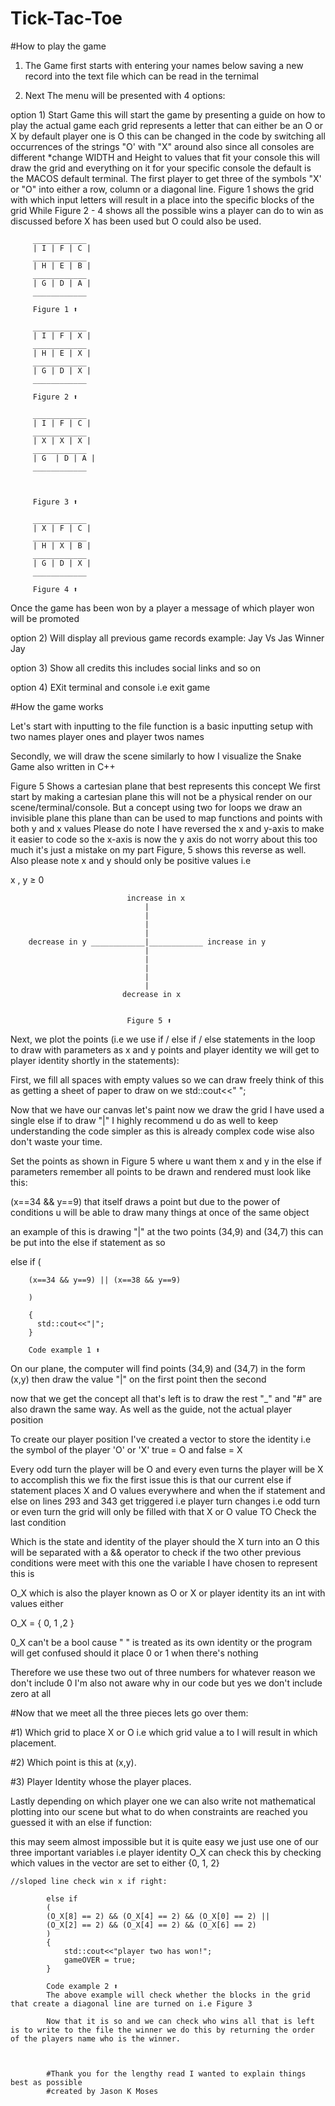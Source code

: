# Tick-Tac-Toe
#How to play the game

1) The Game first starts with entering your names below saving a new record into the text file which can be read in the ternimal 

2) Next The menu will be presented with 4 options:

option 1) Start Game this will start the game by presenting a guide on how to play the actual game each grid represents a letter that can either be an O or X by default player one is O this can be changed in the code by switching all occurrences of the strings "O' with "X" around also since all consoles are different *change WIDTH and Height to values that fit your console this will draw the grid and everything on it for your specific console the default is the MACOS default terminal. The first player to get three of the symbols "X' or "O" into either a row, column or a diagonal line. Figure 1 shows the grid with which input letters will result in a place into the specific blocks of the grid While Figure 2 - 4 shows all the possible wins a player can do to win as discussed before X has been used but O could also be used.


         ____________                                                        
         | I | F | C |                                                                  
         ____________                                                                   
         | H | E | B |                                                                   
         ____________                                                                   
         | G | D | A |                                                                  
         ____________  
         
         Figure 1 ⬆︎
         
         ____________                                                        
         | I | F | X |                                                                  
         ____________                                                                   
         | H | E | X |                                                                   
         ____________                                                                   
         | G | D | X |                                                                  
         ____________  
         
         Figure 2 ⬆︎
         
         ____________                                                        
         | I | F | C |                                                                  
         ____________                                                                   
         | X | X | X |                                                                   
         ____________                                                                   
         | G  | D | A |                                                                  
         ____________  
         
         
         
         Figure 3 ⬆︎
         
         ____________                                                        
         | X | F | C |                                                                  
         ____________                                                                   
         | H | X | B |                                                                   
         ____________                                                                   
         | G | D | X |                                                                  
         ____________  
         
         Figure 4 ⬆︎
        
        
        
 Once the game has been won by a player a message of which player won will be promoted
        
       
 option 2) Will display all previous game records example: Jay Vs Jas Winner Jay
 
 option 3) Show all credits this includes social links and so on
 
 option 4) EXit terminal and console i.e exit game
 
 
 
 #How the game works
 
 Let's start with inputting to the file function is a basic inputting setup  with two names player ones and player twos names
 
 Secondly, we will draw the scene similarly to how I visualize the Snake Game also written in C++
 
 Figure 5 Shows a cartesian plane that best represents this concept 
 We first start by making a cartesian plane this will not be a physical render on our scene/terminal/console.
 But a concept using two for loops we draw an invisible plane this plane than can be used to map functions and points with both y and x values
 Please do note I have reversed the x and y-axis to make it easier to code so the x-axis is now the y axis do not worry about this too much it's just a mistake
 on my part Figure, 5 shows this reverse as well.
 Also please note x and y should only be positive values i.e 
 
 x , y ≥ 0
 
 
                              increase in x
                                  |
                                  |
                                  |
                                  |
        decrease in y ____________|____________ increase in y
                                  |
                                  |
                                  |
                                  |
                                  |
                             decrease in x
                      
                              
                              Figure 5 ⬆︎
                              
 
 Next, we plot the points (i.e we use if / else if / else statements in the loop to draw with parameters as x and y points and player identity 
 we will get to player identity shortly in the statements):
 
 First, we fill all spaces with empty values so we can draw freely think of this as getting a sheet of paper to draw on we std::cout<<" ";
 
 Now that we have our canvas let's paint now we draw the grid I have used a single else if to draw "|" I highly recommend u do as well to keep 
 understanding the code simpler as this is already complex code wise also don't waste your time.
 
 Set the points as shown in Figure 5 where u want them x and y in the else if parameters remember all points to be drawn and rendered must look like this:
 
 (x==34 && y==9) that itself draws a point but due to the power of conditions u will be able to draw many things at once of the same object
 
 an example of this is drawing "|" at the two points (34,9) and (34,7) this can be put into the else if statement as so 
 
 
 else if
        (

        (x==34 && y==9) || (x==38 && y==9)
        
        )
        
        {
          std::cout<<"|";
        }
        
        Code example 1 ⬆︎
        
 
 On our plane, the computer will find points (34,9) and (34,7) in the form (x,y) then draw the value "|" on the first point then the second
 
 now that we get the concept all that's left is to draw the rest "_" and "#" are also drawn the same way. As well as the guide, not the actual player position
 
 To create our player position I've created a vector to store the identity i.e the symbol of the player 'O' or 'X' true = O and false = X
 
 Every odd turn the player will be O and every even turns the player will be X to accomplish this we fix the first issue this is that our current else if statement places X and O values everywhere
 and when the if statement and else on lines 293 and 343 get triggered i.e player turn changes i.e odd turn or even turn the grid will only be filled with that X or O value TO Check the last condition
 
 Which is the state and identity of the player should the X turn into an O this will be separated with a && operator to check if the two other previous conditions were meet with this one the variable I have chosen to represent this is 
 
 O_X which is also the player known as O or X or player identity its an int with values either 
 
 O_X = { 0, 1 ,2 }    
 
 0_X can't be a bool cause " " is treated as its own identity or the program will get confused should it place 0 or 1 when there's nothing
 
 Therefore we use these two out of three numbers for whatever reason we don't include 0 I'm also not aware why in our code but yes we don't include zero at all 
 
#Now that we meet all the three pieces lets go over them:

#1) Which grid to place X or O i.e which grid value a to I will result in which placement.

#2) Which point is this at (x,y).

#3) Player Identity whose the player places.
 
 Lastly depending on which player one we can also write not mathematical plotting into our scene but what to do when constraints are reached you guessed it with an else if function:
  
  this may seem almost impossible but it is quite easy we just use one of our three important variables i.e player identity O_X can check this by checking which values in the vector are set to either {0, 1, 2}
  
    //sloped line check win x if right:
    
            else if
            (
            (O_X[8] == 2) && (O_X[4] == 2) && (O_X[0] == 2) ||
            (O_X[2] == 2) && (O_X[4] == 2) && (O_X[6] == 2)
            )
            {
                std::cout<<"player two has won!";
                gameOVER = true;
            }
            
            Code example 2 ⬆︎
            The above example will check whether the blocks in the grid that create a diagonal line are turned on i.e Figure 3
            
            Now that it is so and we can check who wins all that is left is to write to the file the winner we do this by returning the order of the players name who is the winner.
            
            
            
            #Thank you for the lengthy read I wanted to explain things best as possible 
            #created by Jason K Moses
 
 
 
 
